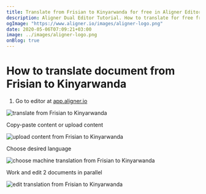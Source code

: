 ```yaml
---
title: Translate from Frisian to Kinyarwanda for free in Aligner Editor
description: Aligner Dual Editor Tutorial. How to translate for free from Frisian to Kinyarwanda. Aligner is multilingual document management platform. 
ogImage: "https://www.aligner.io/images/aligner-logo.png"
date: 2020-05-06T07:09:21+03:00
image: ../images/aligner-logo.png
onBlog: true
---
```


# How to translate document from Frisian to Kinyarwanda

1. Go to editor at [app.aligner.io](https://app.aligner.io "Aligner App web page")

![translate from Frisian to Kinyarwanda](../aligner-blank-editor.png "translate from Frisian to Kinyarwanda")

Copy-paste content or upload content

![upload content from Frisian to Kinyarwanda](../aligner-uploaded-document.png "upload content from Frisian to Kinyarwanda")

Choose desired language

![choose machine translation from Frisian to Kinyarwanda](../aligner-language-dropdown.png "choose machine translation from Frisian to Kinyarwanda")

Work and edit 2 documents in parallel

![edit translation from Frisian to Kinyarwanda](../aligner-double-sitded-editor.png "edit translation from Frisian to Kinyarwanda")

